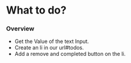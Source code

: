 # What to do?

### Overview
* Get the Value of the text Input.
* Create an li in our url#todos.
* Add a remove and completed button on the li.
